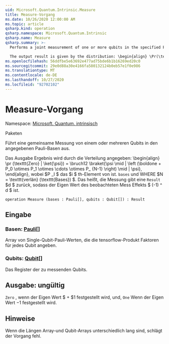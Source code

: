 ```yaml
---
uid: Microsoft.Quantum.Intrinsic.Measure
title: Measure-Vorgang
ms.date: 10/26/2020 12:00:00 AM
ms.topic: article
qsharp.kind: operation
qsharp.namespace: Microsoft.Quantum.Intrinsic
qsharp.name: Measure
qsharp.summary: >-
  Performs a joint measurement of one or more qubits in the specified Pauli bases.

  The output result is given by the distribution: \begin{align} \Pr(\texttt{Zero} | \ket{\psi}) = \frac12 \braket{ \psi \mid| \left( \boldone + P_0 \otimes P_1 \otimes \cdots \otimes P_{N-1} \right) \mid| \psi }, \end{align} where $P_i$ is the $i$th element of `bases`, and where $N = \texttt{Length}(\texttt{bases})$. That is, measurement returns a `Result` $d$ such that the eigenvalue of the observed measurement effect is $(-1)^d$.
ms.openlocfilehash: 56ddfbe5e63692e477ad75bde6b1b16269ed20c0
ms.sourcegitcommit: 29e0d88a30e4166fa580132124b0eb57e1f0e986
ms.translationtype: MT
ms.contentlocale: de-DE
ms.lasthandoff: 10/27/2020
ms.locfileid: "92702102"
---
```

# <a name="measure-operation"></a>Measure-Vorgang

Namespace: [Microsoft. Quantum. intrinsisch](xref:Microsoft.Quantum.Intrinsic)

Paketen [](https://nuget.org/packages/)


Führt eine gemeinsame Messung von einem oder mehreren Qubits in den angegebenen Pauli-Basen aus.

Das Ausgabe Ergebnis wird durch die Verteilung angegeben: \begin{align} \pr (\texttt{Zero} | \ket{\psi}) = \bruch12 \braket{\psi \mid | \left (\boldone + P_0 \otimes P_1 \otimes \cdots \otimes P_ {N-1} \right) \mid | \psi}, \end{align}, wobei $P _I $ das $i $ th-Element von ist. `bases` und WHERE $N = \texttt{verlän} (\texttt{Bases}) $.
Das heißt, die Messung gibt eine `Result` $d $ zurück, sodass der Eigen Wert des beobachteten Mess Effekts $ (-1) ^ d $ ist.

```qsharp
operation Measure (bases : Pauli[], qubits : Qubit[]) : Result
```


## <a name="input"></a>Eingabe

### <a name="bases--pauli"></a>Basen: [Pauli](xref:microsoft.quantum.lang-ref.pauli)[]

Array von Single-Qubit-Pauli-Werten, die die tensorflow-Produkt Faktoren für jedes Qubit angeben.


### <a name="qubits--qubit"></a>Qubits: [Qubit](xref:microsoft.quantum.lang-ref.qubit)[]

Das Register der zu messenden Qubits.



## <a name="output--__invalidresult__"></a>Ausgabe: __ungültig <Result>__

`Zero` , wenn der Eigen Wert $ + $1 festgestellt wird, und, `One` Wenn der Eigen Wert $-$1 festgestellt wird.

## <a name="remarks"></a>Hinweise

Wenn die Längen Array-und Qubit-Arrays unterschiedlich lang sind, schlägt der Vorgang fehl.